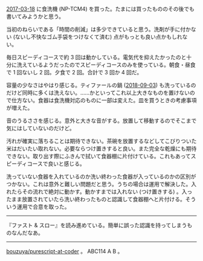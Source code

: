 [2017-03-18][] に食洗機 (NP-TCM4) を買った。たまには買ったもののその後でも書いてみようかと思う。

当初のねらいである「時間の削減」は多少できていると思う。洗剤が手に付かない (ないし不快なゴム手袋をつけなくて済む) 点がもっとも良い点かもしれない。

毎日スピーディコースで約 3 回は動かしている。電気代を抑えたかったのと十分に洗えているようだったのでスピーディコースのみを使っている。朝食・昼食で 1 回ないし 2 回。夕食で 2 回。合計で 3 回か 4 回だ。

容量の少なさはやはり感じる。ティファールの鍋 ([2018-09-03][]) も洗っているのだけど同時に多くは洗えない。……かといってこれ以上大きなものを置けないので仕方ない。食器は食洗機対応のものに一部は変えた。皿を買うときの考慮事項が増えた。

音のうるささを感じる。意外と大きな音がする。放置して移動するのでそこまで気にはしていないのだけど。

汚れが確実に落ちることは期待できない。茶碗を放置するなどしてこびりついた米はだいたい取れない。必要ならつけ置きすると良い。また完全な乾燥にも期待できない。取り出す際にふきんで拭いて食器棚に片付けている。これもあってスピーディコースで良いと感じる。

洗っていない食器を入れているのか洗い終わった食器が入っているのかの区別がつかない。これは意外と難しい問題だと思う。うちの場合は運用で解決した。入れたらその流れで絶対に動かす。動かすまでは入れない (つけ置きする) 。入ったまま放置されていたら洗い終わったものと認識して食器棚へと片付ける。そういう運用で合意を取った。

---

『ファスト & スロー』を読み進めている。簡単に誤った認識を持ってしまうものなんだなあ。

---

[bouzuya/purescript-at-coder][] 。 ABC114 A B 。

[2017-03-18]: https://blog.bouzuya.net/2017/03/18/
[2018-09-03]: https://blog.bouzuya.net/2018/09/03/
[bouzuya/purescript-at-coder]: https://github.com/bouzuya/purescript-at-coder
